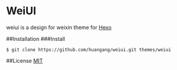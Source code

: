 # WeiUI


weiui is a design for weixin theme for [Hexo](http://hexo.io) 

##Installation
###Install
```
$ git clone https://github.com/huangang/weiui.git themes/weiui
```

##License
[MIT](/LICENSE)
